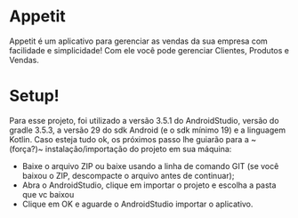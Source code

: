 # Appetit

Appetit é um aplicativo para gerenciar as vendas da sua empresa com facilidade e simplicidade!
Com ele você pode gerenciar Clientes, Produtos e Vendas.


# Setup!
Para esse projeto, foi utilizado a versão 3.5.1 do AndroidStudio, versão do gradle 3.5.3, a versão 29 do sdk Android (e o sdk mínimo 19) e a linguagem Kotlin. Caso esteja tudo ok, os próximos passo lhe guiarão para a ~(força?)~ instalação/importação do projeto em sua máquina:
  - Baixe o arquivo ZIP ou baixe usando a linha de comando GIT (se você baixou o ZIP, descompacte o arquivo antes de continuar);
  - Abra o AndroidStudio, clique em importar o projeto e escolha a pasta que vc baixou
  - Clique em OK e aguarde o AndroidStudio importar o aplicativo.
